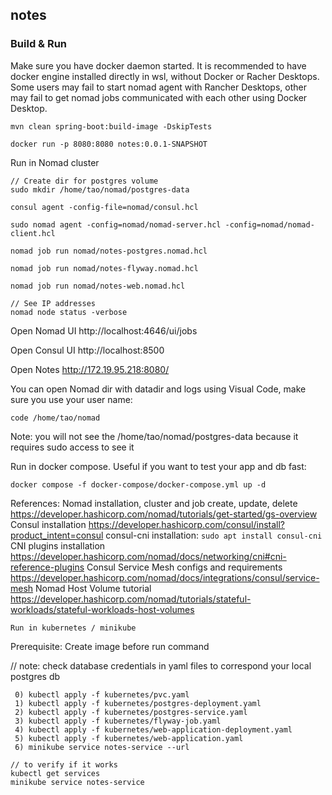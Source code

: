 ## notes


### Build & Run
Make sure you have docker daemon started.
It is recommended to have docker engine installed directly in wsl, without Docker or Racher Desktops.
Some users may fail to start nomad agent with Rancher Desktops, other may fail to get nomad jobs communicated with each other using Docker Desktop. 

```
mvn clean spring-boot:build-image -DskipTests

docker run -p 8080:8080 notes:0.0.1-SNAPSHOT
```

Run in Nomad cluster
```
// Create dir for postgres volume
sudo mkdir /home/tao/nomad/postgres-data

consul agent -config-file=nomad/consul.hcl

sudo nomad agent -config=nomad/nomad-server.hcl -config=nomad/nomad-client.hcl

nomad job run nomad/notes-postgres.nomad.hcl

nomad job run nomad/notes-flyway.nomad.hcl

nomad job run nomad/notes-web.nomad.hcl 

// See IP addresses
nomad node status -verbose
```

Open Nomad UI
http://localhost:4646/ui/jobs

Open Consul UI
http://localhost:8500

Open Notes
http://172.19.95.218:8080/

You can open Nomad dir with datadir and logs using Visual Code, make sure you use your user name:
```
code /home/tao/nomad
```
Note: you will not see the /home/tao/nomad/postgres-data because it requires sudo access to see it

Run in docker compose. Useful if you want to test your app and db fast:
```
docker compose -f docker-compose/docker-compose.yml up -d
```

References:
Nomad installation, cluster and job create, update, delete https://developer.hashicorp.com/nomad/tutorials/get-started/gs-overview
Consul installation https://developer.hashicorp.com/consul/install?product_intent=consul
consul-cni installation: `sudo apt install consul-cni`
CNI plugins installation https://developer.hashicorp.com/nomad/docs/networking/cni#cni-reference-plugins
Consul Service Mesh configs and requirements https://developer.hashicorp.com/nomad/docs/integrations/consul/service-mesh
Nomad Host Volume tutorial https://developer.hashicorp.com/nomad/tutorials/stateful-workloads/stateful-workloads-host-volumes

```
Run in kubernetes / minikube
```
Prerequisite: Create image before run command

// note: check database credentials in yaml files to correspond your local postgres db
```
 0) kubectl apply -f kubernetes/pvc.yaml
 1) kubectl apply -f kubernetes/postgres-deployment.yaml
 2) kubectl apply -f kubernetes/postgres-service.yaml
 3) kubectl apply -f kubernetes/flyway-job.yaml
 4) kubectl apply -f kubernetes/web-application-deployment.yaml
 5) kubectl apply -f kubernetes/web-application.yaml
 6) minikube service notes-service --url
```

```
// to verify if it works 
kubectl get services
minikube service notes-service
```